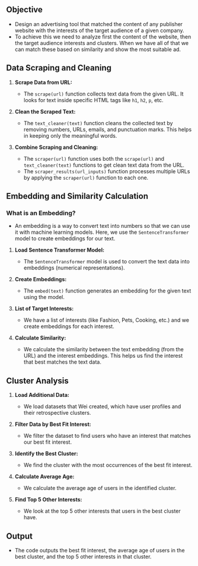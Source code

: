 
## Objective
- Design an advertising tool that matched the content of any publisher website with the interests of the target audience of a given company.
- To achieve this we need to analyze first the content of the website, then the target audience interests and clusters. When we have all of that we can match these based on similarity and show the most suitable ad.

## Data Scraping and Cleaning

1. **Scrape Data from URL:**
   - The `scrape(url)` function collects text data from the given URL. It looks for text inside specific HTML tags like `h1`, `h2`, `p`, etc.

2. **Clean the Scraped Text:**
   - The `text_cleaner(text)` function cleans the collected text by removing numbers, URLs, emails, and punctuation marks. This helps in keeping only the meaningful words.

3. **Combine Scraping and Cleaning:**
   - The `scraper(url)` function uses both the `scrape(url)` and `text_cleaner(text)` functions to get clean text data from the URL.
   - The `scraper_results(url_inputs)` function processes multiple URLs by applying the `scraper(url)` function to each one.

## Embedding and Similarity Calculation

### What is an Embedding?
- An embedding is a way to convert text into numbers so that we can use it with machine learning models. Here, we use the `SentenceTransformer` model to create embeddings for our text.

1. **Load Sentence Transformer Model:**
   - The `SentenceTransformer` model is used to convert the text data into embeddings (numerical representations).

2. **Create Embeddings:**
   - The `embed(text)` function generates an embedding for the given text using the model.

3. **List of Target Interests:**
   - We have a list of interests (like Fashion, Pets, Cooking, etc.) and we create embeddings for each interest.

4. **Calculate Similarity:**
   - We calculate the similarity between the text embedding (from the URL) and the interest embeddings. This helps us find the interest that best matches the text data.

## Cluster Analysis

1. **Load Additional Data:**
   - We load datasets that Wei created, which have user profiles and their retrospective clusters.

2. **Filter Data by Best Fit Interest:**
   - We filter the dataset to find users who have an interest that matches our best fit interest.

3. **Identify the Best Cluster:**
   - We find the cluster with the most occurrences of the best fit interest.

4. **Calculate Average Age:**
   - We calculate the average age of users in the identified cluster.

5. **Find Top 5 Other Interests:**
   - We look at the top 5 other interests that users in the best cluster have.

## Output

- The code outputs the best fit interest, the average age of users in the best cluster, and the top 5 other interests in that cluster.
